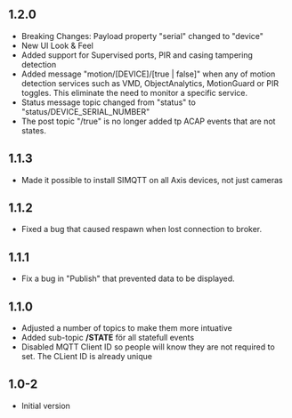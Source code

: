 ## 1.2.0

- Breaking Changes: Payload property "serial" changed to "device"
- New UI Look & Feel
- Added support for Supervised ports, PIR and casing tampering detection
- Added message "motion/\[DEVICE\]/\[true | false\]" when any of motion detection services such as VMD, ObjectAnalytics, MotionGuard or PIR toggles.  This eliminate the need to monitor a specific service.
- Status message topic changed from "status" to "status/DEVICE_SERIAL_NUMBER"
- The post topic "/true" is no longer added tp ACAP events that are not states.

## 1.1.3
- Made it possible to install SIMQTT on all Axis devices, not just cameras

## 1.1.2
- Fixed a bug that caused respawn when lost connection to broker.
 
## 1.1.1
- Fix a bug in "Publish" that prevented data to be displayed.

## 1.1.0
- Adjusted a number of topics to make them more intuative
- Added sub-topic **/STATE** för all statefull events
- Disabled MQTT Client ID so people will know they are not required to set.  The CLient ID is already unique

## 1.0-2
- Initial version

